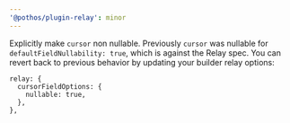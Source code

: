 ```yaml
---
'@pothos/plugin-relay': minor
---
```


Explicitly make `cursor` non nullable. Previously `cursor` was nullable for
`defaultFieldNullability: true`, which is against the Relay spec. You can revert back to previous
behavior by updating your builder relay options:

```
relay: {
  cursorFieldOptions: {
    nullable: true,
  },
},
```
